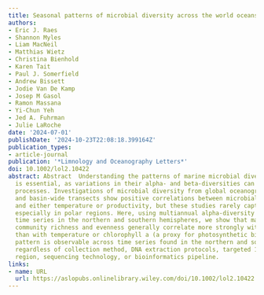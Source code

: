 ```yaml
---
title: Seasonal patterns of microbial diversity across the world oceans
authors:
- Eric J. Raes
- Shannon Myles
- Liam MacNeil
- Matthias Wietz
- Christina Bienhold
- Karen Tait
- Paul J. Somerfield
- Andrew Bissett
- Jodie Van De Kamp
- Josep M Gasol
- Ramon Massana
- Yi‐Chun Yeh
- Jed A. Fuhrman
- Julie LaRoche
date: '2024-07-01'
publishDate: '2024-10-23T22:08:18.399164Z'
publication_types:
- article-journal
publication: '*Limnology and Oceanography Letters*'
doi: 10.1002/lol2.10422
abstract: Abstract  Understanding the patterns of marine microbial diversity (Bacteria + Archaea)
  is essential, as variations in their alpha‐ and beta‐diversities can affect ecological
  processes. Investigations of microbial diversity from global oceanographic expeditions
  and basin‐wide transects show positive correlations between microbial diversity
  and either temperature or productivity, but these studies rarely captured seasonality,
  especially in polar regions. Here, using multiannual alpha‐diversity data from eight
  time series in the northern and southern hemispheres, we show that marine microbial
  community richness and evenness generally correlate more strongly with daylength
  than with temperature or chlorophyll a (a proxy for photosynthetic biomass). This
  pattern is observable across time series found in the northern and southern hemispheres
  regardless of collection method, DNA extraction protocols, targeted 16S rRNA hypervariable
  region, sequencing technology, or bioinformatics pipeline.
links:
- name: URL
  url: https://aslopubs.onlinelibrary.wiley.com/doi/10.1002/lol2.10422
---
```

